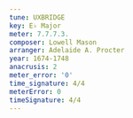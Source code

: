 ```yaml
---
tune: UXBRIDGE
key: E♭ Major
meter: 7.7.7.3.
composer: Lowell Mason
arranger: Adelaide A. Procter
year: 1674-1748
anacrusis: 2
meter_error: '0'
time_signature: 4/4
meterError: 0
timeSignature: 4/4
---
```


